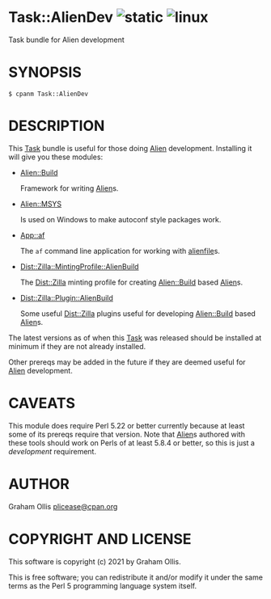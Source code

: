 # Task::AlienDev ![static](https://github.com/PerlAlien/Task-AlienDev/workflows/static/badge.svg) ![linux](https://github.com/PerlAlien/Task-AlienDev/workflows/linux/badge.svg)

Task bundle for Alien development

# SYNOPSIS

```
$ cpanm Task::AlienDev
```

# DESCRIPTION

This [Task](https://metacpan.org/pod/Task) bundle is useful for those doing [Alien](https://metacpan.org/pod/Alien) development.  Installing it will give
you these modules:

- [Alien::Build](https://metacpan.org/pod/Alien::Build)

    Framework for writing [Alien](https://metacpan.org/pod/Alien)s.

- [Alien::MSYS](https://metacpan.org/pod/Alien::MSYS)

    Is used on Windows to make autoconf style packages work.

- [App::af](https://metacpan.org/pod/App::af)

    The `af` command line application for working with [alienfile](https://metacpan.org/pod/alienfile)s.

- [Dist::Zilla::MintingProfile::AlienBuild](https://metacpan.org/pod/Dist::Zilla::MintingProfile::AlienBuild)

    The [Dist::Zilla](https://metacpan.org/pod/Dist::Zilla) minting profile for creating [Alien::Build](https://metacpan.org/pod/Alien::Build) based [Alien](https://metacpan.org/pod/Alien)s.

- [Dist::Zilla::Plugin::AlienBuild](https://metacpan.org/pod/Dist::Zilla::Plugin::AlienBuild)

    Some useful [Dist::Zilla](https://metacpan.org/pod/Dist::Zilla) plugins useful for developing [Alien::Build](https://metacpan.org/pod/Alien::Build) based [Alien](https://metacpan.org/pod/Alien)s.

The latest versions as of when this [Task](https://metacpan.org/pod/Task) was released should be installed at minimum if
they are not already installed.

Other prereqs may be added in the future if they are deemed useful for [Alien](https://metacpan.org/pod/Alien) development.

# CAVEATS

This module does require Perl 5.22 or better currently because at least some of its prereqs
require that version.  Note that [Alien](https://metacpan.org/pod/Alien)s authored with these tools should work on Perls
of at least 5.8.4 or better, so this is just a _development_ requirement.

# AUTHOR

Graham Ollis <plicease@cpan.org>

# COPYRIGHT AND LICENSE

This software is copyright (c) 2021 by Graham Ollis.

This is free software; you can redistribute it and/or modify it under
the same terms as the Perl 5 programming language system itself.
